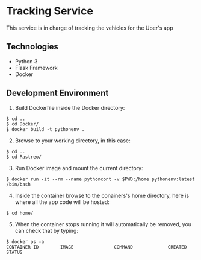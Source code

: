 # Tracking Service
This service is in charge of tracking the vehicles for the Uber's app

## Technologies
* Python 3
* Flask Framework
* Docker

## Development Environment
1. Build Dockerfile inside the Docker directory:
```docker
$ cd ..
$ cd Docker/
$ docker build -t pythonenv .
```
2. Browse to your working directory, in this case:
```
$ cd ..
$ cd Rastreo/
```
3. Run Docker image and mount the current directory:
```docker
$ docker run -it --rm --name pythoncont -v $PWD:/home pythonenv:latest  /bin/bash
```
4. Inside the container browse to the conainers's home directory, here is where all the app code will be hosted:
```
$ cd home/
```
5. When the container stops running it will automatically be removed, you can check that by typing:
```docker
$ docker ps -a
CONTAINER ID        IMAGE               COMMAND             CREATED          STATUS
```
